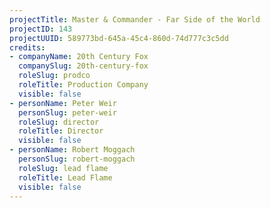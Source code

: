 ```yaml
---
projectTitle: Master & Commander - Far Side of the World
projectID: 143
projectUUID: 589773bd-645a-45c4-860d-74d777c3c5dd
credits:
- companyName: 20th Century Fox
  companySlug: 20th-century-fox
  roleSlug: prodco
  roleTitle: Production Company
  visible: false
- personName: Peter Weir
  personSlug: peter-weir
  roleSlug: director
  roleTitle: Director
  visible: false
- personName: Robert Moggach
  personSlug: robert-moggach
  roleSlug: lead flame
  roleTitle: Lead Flame
  visible: false
---
```

